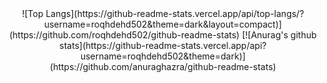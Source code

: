 <div align=center>
  <span>
    ![Top Langs](https://github-readme-stats.vercel.app/api/top-langs/?username=roqhdehd502&theme=dark&layout=compact)](https://github.com/roqhdehd502/github-readme-stats)
  </sapn>
  <span>
    [![Anurag's github stats](https://github-readme-stats.vercel.app/api?username=roqhdehd502&theme=dark)](https://github.com/anuraghazra/github-readme-stats)
  </sapn>
</div>




